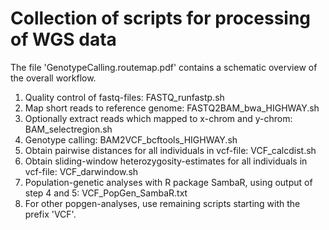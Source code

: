 # Collection  of scripts for processing of WGS data
The file 'GenotypeCalling.routemap.pdf' contains a schematic overview of the overall workflow.

1. Quality control of fastq-files: FASTQ_runfastp.sh
2. Map short reads to reference genome: FASTQ2BAM_bwa_HIGHWAY.sh
3. Optionally extract reads which mapped to x-chrom and y-chrom: BAM_selectregion.sh
4. Genotype calling: BAM2VCF_bcftools_HIGHWAY.sh
5. Obtain pairwise distances for all individuals in vcf-file: VCF_calcdist.sh
6. Obtain sliding-window heterozygosity-estimates for all individuals in vcf-file: VCF_darwindow.sh
7. Population-genetic analyses with R package SambaR, using output of step 4 and 5: VCF_PopGen_SambaR.txt
8. For other popgen-analyses, use remaining scripts starting with the prefix 'VCF'.
